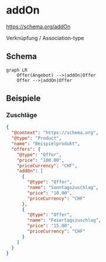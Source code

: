 # addOn



https://schema.org/addOn


Verknüpfung / Association-type

## Schema
``` mermaid
graph LR
    Offer(Angebot) -->|addOn|Offer
    Offer -->|addOn|Offer
```

## Beispiele

### Zuschläge
``` json
{
  "@context": "https://schema.org",
  "@type": "Product",
  "name": "Beispielprodukt",
  "offers": {
    "@type": "Offer",
    "price": "100.00",
    "priceCurrency": "CHF",
    "addOn": [
      {
        "@type": "Offer",
        "name": "Sonntagszuschlag",
        "price": "10.00",
        "priceCurrency": "CHF"
      },
      {
        "@type": "Offer",
        "name": "Feiertagszuschlag",
        "price": "15.00",
        "priceCurrency": "CHF"
      }
    ]
  }
}
```
